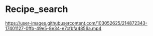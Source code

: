 # Recipe_search

https://user-images.githubusercontent.com/103052625/214872343-17401127-0ffb-49e5-8e34-e7cfbfa4856a.mp4

